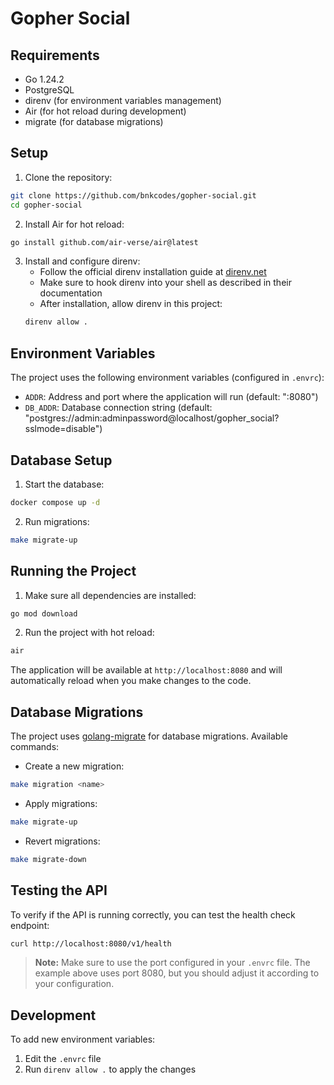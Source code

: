 # Gopher Social

## Requirements

- Go 1.24.2
- PostgreSQL
- direnv (for environment variables management)
- Air (for hot reload during development)
- migrate (for database migrations)

## Setup

1. Clone the repository:
```bash
git clone https://github.com/bnkcodes/gopher-social.git
cd gopher-social
```

2. Install Air for hot reload:
```bash
go install github.com/air-verse/air@latest
```

3. Install and configure direnv:
   - Follow the official direnv installation guide at [direnv.net](https://direnv.net)
   - Make sure to hook direnv into your shell as described in their documentation
   - After installation, allow direnv in this project:
   ```bash
   direnv allow .
   ```

## Environment Variables

The project uses the following environment variables (configured in `.envrc`):

- `ADDR`: Address and port where the application will run (default: ":8080")
- `DB_ADDR`: Database connection string (default: "postgres://admin:adminpassword@localhost/gopher_social?sslmode=disable")

## Database Setup

1. Start the database:
```bash
docker compose up -d
```

2. Run migrations:
```bash
make migrate-up
```

## Running the Project

1. Make sure all dependencies are installed:
```bash
go mod download
```

2. Run the project with hot reload:
```bash
air
```

The application will be available at `http://localhost:8080` and will automatically reload when you make changes to the code.

## Database Migrations

The project uses [golang-migrate](https://github.com/golang-migrate/migrate) for database migrations. Available commands:

- Create a new migration:
```bash
make migration <name>
```

- Apply migrations:
```bash
make migrate-up
```

- Revert migrations:
```bash
make migrate-down
```

## Testing the API

To verify if the API is running correctly, you can test the health check endpoint:

```bash
curl http://localhost:8080/v1/health
```

> **Note:** Make sure to use the port configured in your `.envrc` file. The example above uses port 8080, but you should adjust it according to your configuration.

## Development

To add new environment variables:

1. Edit the `.envrc` file
2. Run `direnv allow .` to apply the changes 
